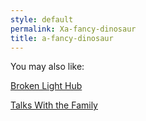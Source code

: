 ```yaml
---
style: default
permalink: Xa-fancy-dinosaur
title: a-fancy-dinosaur
---
```

You may also like:

[Broken Light Hub](http://scp-wiki.net/broken-light-hub)

[Talks With the Family](http://scp-wiki.net/talks-with-the-family)
